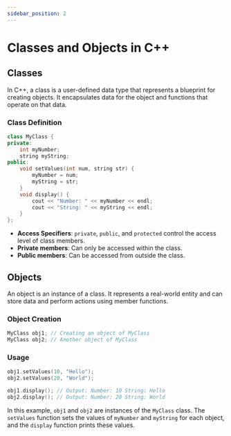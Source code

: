 ```yaml
---
sidebar_position: 2
---
```


# Classes and Objects in C++

## Classes

In C++, a class is a user-defined data type that represents a blueprint for creating objects. It encapsulates data for the object and functions that operate on that data.

### Class Definition
```cpp
class MyClass {
private:
    int myNumber;
    string myString;
public:
    void setValues(int num, string str) {
        myNumber = num;
        myString = str;
    }
    void display() {
        cout << "Number: " << myNumber << endl;
        cout << "String: " << myString << endl;
    }
};
```
- **Access Specifiers**: `private`, `public`, and `protected` control the access level of class members.
- **Private members**: Can only be accessed within the class.
- **Public members**: Can be accessed from outside the class.

## Objects

An object is an instance of a class. It represents a real-world entity and can store data and perform actions using member functions.

### Object Creation
```cpp
MyClass obj1; // Creating an object of MyClass
MyClass obj2; // Another object of MyClass
```

### Usage

```cpp
obj1.setValues(10, "Hello");
obj2.setValues(20, "World");

obj1.display(); // Output: Number: 10 String: Hello
obj2.display(); // Output: Number: 20 String: World
```

In this example, `obj1` and `obj2` are instances of the `MyClass` class. The `setValues` function sets the values of `myNumber` and `myString` for each object, and the `display` function prints these values.